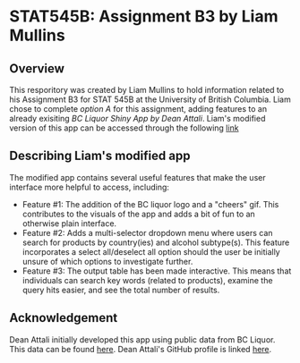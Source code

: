 
# STAT545B: Assignment B3 by Liam Mullins

## Overview
This resporitory was created by Liam Mullins to hold information related to his Assignment B3 for STAT 545B at the University of British Columbia. Liam chose to complete *option A* for this assignment, adding features to an already exisiting *BC Liquor Shiny App by Dean Attali*. Liam's modified version of this app can be accessed through the following [link](http://mullinsl.shinyapps.io/BCLIQUOR_VersionLiam_STAT545)

## Describing Liam's modified app
The modified app contains several useful features that make the user interface more helpful to access, including:
+ Feature #1: The addition of the BC liquor logo and a "cheers" gif. This contributes to the visuals of the app and adds a bit of fun to an otherwise plain interface.
+ Feature #2: Adds a multi-selector dropdown menu where users can search for products by country(ies) and alcohol subtype(s). This feature incorporates a select all/deselect all option should the user be initially unsure of which options to investigate further.
+ Feature #3: The output table has been made interactive. This means that individuals can search key words (related to products), examine the query hits easier, and see the total number of results.

## Acknowledgement
Dean Attali initially developed this app using public data from BC Liquor. This data can be found [here](https://github.com/daattali/shiny-server/blob/master/bcl/data/bcl-data.csv). Dean Attali's GitHub profile is linked [here](https://github.com/daattali).
